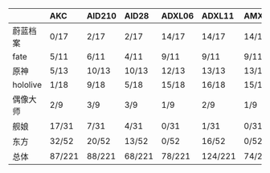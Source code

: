 |          | AKC    | AID210   | AID28   | ADXL06   | ADXL11   | AMXL30   | AIDXL52   | AIDXL61   | AL     | A4.5   | A3     | A5Ink   | APVC   | AOM3A1   | AOM3A2   | AE10   | BP10   | BP9    | BPXL0.3.1   | CCM75   | CM2    | CM3    | CMC2   | CM4    | CMWF2   | CC20   | CHM6   | CXL1.0   | CXL2.0   | CXL3.0   | CPM20   | CF2.2   | CF2.5   | CF3.0   | CF2.0   | CFXL1.0   | CFXL2.0   | CFXL2.5   | CCXL   | CYE    | CYKMM   | CYKM   | CYM2   | CYM3   | CYM    | CYnai3   | CYN2   | CYN3   | CYN    | CYS    | DS225   | DLM9   | EB5    | GM20   | HXLB01   | HW100   | I90    | JQ20   | JQ30   | KW50   | KW60   | KW70    | KW80   | KW85   | KW90    | KXLB7   | KXLE1   | KJ21   | MM11   | MP4    | NAI3    | NAXL10   | novelai   | PM     | PW2    | PW6    | PC15   | PC20   | PVCFB10   | PVCFB25   | PVC20   | PVC30   | R7     | RS20   | RXL2v12   | RRM1.1   | RRM2.1   | RRM3.2   | RRM4.0   | RRM4.1   | RRM     | SMM10   | SIA2   | SF1.0   | SM22F   | TWM12   | YAA20   | YH     |
|:---------|:-------|:---------|:--------|:---------|:---------|:---------|:----------|:----------|:-------|:-------|:-------|:--------|:-------|:---------|:---------|:-------|:-------|:-------|:------------|:--------|:-------|:-------|:-------|:-------|:--------|:-------|:-------|:---------|:---------|:---------|:--------|:--------|:--------|:--------|:--------|:----------|:----------|:----------|:-------|:-------|:--------|:-------|:-------|:-------|:-------|:---------|:-------|:-------|:-------|:-------|:--------|:-------|:-------|:-------|:---------|:--------|:-------|:-------|:-------|:-------|:-------|:--------|:-------|:-------|:--------|:--------|:--------|:-------|:-------|:-------|:--------|:---------|:----------|:-------|:-------|:-------|:-------|:-------|:----------|:----------|:--------|:--------|:-------|:-------|:----------|:---------|:---------|:---------|:---------|:---------|:--------|:--------|:-------|:--------|:--------|:--------|:--------|:-------|
| 蔚蓝档案 | 0/17   | 2/17     | 2/17    | 14/17    | 14/17    | 14/17    | 2/17      | 2/17      | 0/17   | 0/17   | 0/17   | 0/17    | 0/17   | 0/17     | 0/17     | 0/17   | 0/17   | 0/17   | 0/17        | 0/17    | 0/17   | 0/17   | 0/17   | 0/17   | 0/17    | 0/17   | 0/17   | 14/17    | 16/17    | 16/17    | 0/17    | 0/17    | 0/17    | 0/17    | 0/17    | 0/17      | 0/17      | 0/17      | 12/17  | 0/17   | 0/17    | 0/17   | 0/17   | 0/17   | 0/17   | 0/17     | 0/17   | 0/17   | 0/17   | 0/17   | 0/17    | 0/17   | 0/17   | 0/17   | 1/17     | 0/17    | 0/17   | 0/17   | 0/17   | 0/17   | 0/17   | 0/17    | 0/17   | 0/17   | 0/17    | 0/17    | 4/17    | 0/17   | 0/17   | 0/17   | 15/17   | 16/17    | 0/17      | 0/17   | 0/17   | 0/17   | 0/17   | 0/17   | 0/17      | 10/17     | 0/17    | 0/17    | 0/17   | 0/17   | 0/17      | 0/17     | 0/17     | 0/17     | 0/17     | 0/17     | 0/17    | 0/17    | 0/17   | 0/17    | 0/17    | 0/17    | 0/17    | 0/17   |
| fate     | 5/11   | 6/11     | 4/11    | 9/11     | 9/11     | 9/11     | 6/11      | 5/11      | 5/11   | 3/11   | 3/11   | 4/11    | 3/11   | 4/11     | 3/11     | 3/11   | 5/11   | 3/11   | 0/11        | 5/11    | 4/11   | 3/11   | 4/11   | 5/11   | 4/11    | 2/11   | 1/11   | 9/11     | 9/11     | 9/11     | 2/11    | 5/11    | 3/11    | 4/11    | 3/11    | 0/11      | 0/11      | 0/11      | 9/11   | 2/11   | 2/11    | 0/11   | 3/11   | 2/11   | 3/11   | 2/11     | 2/11   | 4/11   | 3/11   | 3/11   | 5/11    | 4/11   | 5/11   | 4/11   | 5/11     | 5/11    | 4/11   | 3/11   | 4/11   | 4/11   | 4/11   | 5/11    | 5/11   | 4/11   | 6/11    | 2/11    | 7/11    | 5/11   | 3/11   | 4/11   | 10/11   | 9/11     | 4/11      | 1/11   | 2/11   | 3/11   | 4/11   | 5/11   | 2/11      | 8/11      | 2/11    | 1/11    | 4/11   | 4/11   | 0/11      | 5/11     | 6/11     | 6/11     | 5/11     | 6/11     | 5/11    | 4/11    | 3/11   | 5/11    | 4/11    | 5/11    | 4/11    | 3/11   |
| 原神     | 5/13   | 10/13    | 10/13   | 12/13    | 13/13    | 13/13    | 9/13      | 9/13      | 5/13   | 5/13   | 5/13   | 4/13    | 2/13   | 6/13     | 4/13     | 3/13   | 5/13   | 4/13   | 0/13        | 6/13    | 4/13   | 4/13   | 6/13   | 6/13   | 5/13    | 3/13   | 2/13   | 13/13    | 13/13    | 13/13    | 0/13    | 4/13    | 4/13    | 6/13    | 2/13    | 0/13      | 0/13      | 2/13      | 13/13  | 3/13   | 4/13    | 0/13   | 2/13   | 2/13   | 2/13   | 1/13     | 3/13   | 4/13   | 4/13   | 3/13   | 2/13    | 4/13   | 3/13   | 4/13   | 7/13     | 5/13    | 4/13   | 4/13   | 5/13   | 4/13   | 4/13   | 6/13    | 5/13   | 5/13   | 6/13    | 0/13    | 11/13   | 6/13   | 3/13   | 4/13   | 13/13   | 13/13    | 4/13      | 1/13   | 1/13   | 1/13   | 5/13   | 5/13   | 7/13      | 13/13     | 2/13    | 0/13    | 5/13   | 4/13   | 11/13     | 6/13     | 6/13     | 6/13     | 6/13     | 7/13     | 6/13    | 4/13    | 4/13   | 5/13    | 5/13    | 4/13    | 4/13    | 4/13   |
| hololive | 1/18   | 9/18     | 5/18    | 15/18    | 16/18    | 15/18    | 3/18      | 1/18      | 1/18   | 0/18   | 1/18   | 0/18    | 1/18   | 0/18     | 0/18     | 1/18   | 2/18   | 0/18   | 0/18        | 4/18    | 0/18   | 1/18   | 1/18   | 3/18   | 1/18    | 0/18   | 0/18   | 14/18    | 15/18    | 15/18    | 0/18    | 0/18    | 1/18    | 1/18    | 0/18    | 0/18      | 0/18      | 0/18      | 15/18  | 0/18   | 0/18    | 0/18   | 0/18   | 0/18   | 0/18   | 0/18     | 0/18   | 0/18   | 0/18   | 0/18   | 0/18    | 0/18   | 0/18   | 0/18   | 0/18     | 0/18    | 0/18   | 0/18   | 0/18   | 0/18   | 0/18   | 1/18    | 2/18   | 0/18   | 2/18    | 0/18    | 5/18    | 2/18   | 0/18   | 1/18   | 14/18   | 16/18    | 0/18      | 0/18   | 0/18   | 0/18   | 0/18   | 0/18   | 1/18      | 14/18     | 1/18    | 0/18    | 0/18   | 0/18   | 0/18      | 2/18     | 2/18     | 3/18     | 2/18     | 2/18     | 3/18    | 0/18    | 0/18   | 0/18    | 0/18    | 0/18    | 1/18    | 0/18   |
| 偶像大师 | 2/9    | 3/9      | 3/9     | 1/9      | 2/9      | 1/9      | 1/9       | 0/9       | 1/9    | 1/9    | 1/9    | 1/9     | 1/9    | 1/9      | 0/9      | 0/9    | 2/9    | 1/9    | 0/9         | 1/9     | 1/9    | 1/9    | 1/9    | 3/9    | 1/9     | 0/9    | 0/9    | 1/9      | 2/9      | 2/9      | 0/9     | 2/9     | 0/9     | 2/9     | 1/9     | 0/9       | 0/9       | 0/9       | 1/9    | 0/9    | 0/9     | 0/9    | 0/9    | 0/9    | 0/9    | 0/9      | 0/9    | 0/9    | 0/9    | 0/9    | 2/9     | 1/9    | 2/9    | 1/9    | 0/9      | 1/9     | 1/9    | 0/9    | 0/9    | 2/9    | 1/9    | 4/9     | 2/9    | 3/9    | 3/9     | 0/9     | 1/9     | 2/9    | 0/9    | 1/9    | 8/9     | 2/9      | 0/9       | 0/9    | 0/9    | 0/9    | 0/9    | 2/9    | 0/9       | 1/9       | 0/9     | 0/9     | 1/9    | 2/9    | 0/9       | 3/9      | 4/9      | 4/9      | 3/9      | 4/9      | 3/9     | 1/9     | 1/9    | 1/9     | 2/9     | 1/9     | 1/9     | 0/9    |
| 舰娘     | 17/31  | 7/31     | 4/31    | 0/31     | 1/31     | 0/31     | 0/31      | 0/31      | 15/31  | 12/31  | 15/31  | 17/31   | 14/31  | 16/31    | 11/31    | 11/31  | 16/31  | 13/31  | 0/31        | 18/31   | 13/31  | 13/31  | 14/31  | 17/31  | 17/31   | 13/31  | 3/31   | 1/31     | 1/31     | 2/31     | 2/31    | 17/31   | 13/31   | 16/31   | 14/31   | 0/31      | 0/31      | 0/31      | 0/31   | 16/31  | 15/31   | 1/31   | 20/31  | 20/31  | 20/31  | 9/31     | 14/31  | 19/31  | 17/31  | 21/31  | 10/31   | 11/31  | 10/31  | 11/31  | 1/31     | 18/31   | 20/31  | 22/31  | 20/31  | 19/31  | 19/31  | 21/31   | 20/31  | 19/31  | 21/31   | 0/31    | 11/31   | 18/31  | 12/31  | 15/31  | 30/31   | 0/31     | 15/31     | 5/31   | 4/31   | 4/31   | 22/31  | 21/31  | 0/31      | 0/31      | 11/31   | 9/31    | 17/31  | 14/31  | 0/31      | 20/31    | 20/31    | 21/31    | 22/31    | 23/31    | 20/31   | 18/31   | 16/31  | 19/31   | 15/31   | 14/31   | 18/31   | 15/31  |
| 东方     | 32/52  | 20/52    | 13/52   | 0/52     | 16/52    | 0/52     | 8/52      | 8/52      | 27/52  | 22/52  | 26/52  | 30/52   | 23/52  | 27/52    | 20/52    | 23/52  | 31/52  | 23/52  | 5/52        | 30/52   | 25/52  | 25/52  | 26/52  | 35/52  | 29/52   | 20/52  | 14/52  | 10/52    | 9/52     | 12/52    | 9/52    | 32/52   | 22/52   | 33/52   | 26/52   | 4/52      | 1/52      | 1/52      | 0/52   | 21/52  | 22/52   | 5/52   | 27/52  | 28/52  | 29/52  | 17/52    | 24/52  | 27/52  | 25/52  | 31/52  | 22/52   | 26/52  | 26/52  | 22/52  | 7/52     | 32/52   | 32/52  | 34/52  | 35/52  | 32/52  | 32/52  | 38/52   | 35/52  | 32/52  | 38/52   | 9/52    | 30/52   | 30/52  | 19/52  | 26/52  | 50/52   | 7/52     | 31/52     | 17/52  | 15/52  | 15/52  | 33/52  | 37/52  | 2/52      | 4/52      | 18/52   | 9/52    | 32/52  | 26/52  | 3/52      | 38/52    | 39/52    | 40/52    | 40/52    | 41/52    | 39/52   | 34/52   | 32/52  | 37/52   | 30/52   | 23/52   | 29/52   | 26/52  |
| 总体     | 87/221 | 88/221   | 68/221  | 78/221   | 124/221  | 74/221   | 49/221    | 41/221    | 77/221 | 63/221 | 71/221 | 79/221  | 65/221 | 75/221   | 53/221   | 59/221 | 89/221 | 64/221 | 15/221      | 87/221  | 68/221 | 68/221 | 72/221 | 96/221 | 79/221  | 53/221 | 26/221 | 91/221   | 108/221  | 115/221  | 26/221  | 86/221  | 62/221  | 90/221  | 67/221  | 11/221    | 3/221     | 6/221     | 75/221 | 57/221 | 58/221  | 12/221 | 72/221 | 72/221 | 75/221 | 43/221   | 60/221 | 74/221 | 67/221 | 81/221 | 64/221  | 65/221 | 70/221 | 64/221 | 35/221   | 86/221  | 82/221 | 87/221 | 86/221 | 81/221 | 80/221 | 104/221 | 95/221 | 87/221 | 105/221 | 21/221  | 99/221  | 84/221 | 53/221 | 71/221 | 194/221 | 102/221  | 76/221    | 35/221 | 38/221 | 39/221 | 86/221 | 92/221 | 23/221    | 92/221    | 49/221  | 28/221  | 83/221 | 69/221 | 20/221    | 104/221  | 109/221  | 110/221  | 113/221  | 117/221  | 107/221 | 86/221  | 78/221 | 93/221  | 82/221  | 69/221  | 79/221  | 65/221 |

